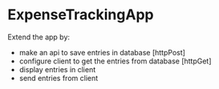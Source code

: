 # ExpenseTrackingApp
Extend the app by:
* make an api to save entries in database [httpPost]
* configure client to get the entries from database [httpGet]
* display entries in client
* send entries from client
